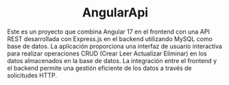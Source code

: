 <h1 align="center" id="title">AngularApi</h1>

<p id="description">Este es un proyecto que combina Angular 17 en el frontend con una API REST desarrollada con Express.js en el backend utilizando MySQL como base de datos. La aplicación proporciona una interfaz de usuario interactiva para realizar operaciones CRUD (Crear Leer Actualizar Eliminar) en los datos almacenados en la base de datos. La integración entre el frontend y el backend permite una gestión eficiente de los datos a través de solicitudes HTTP.</p>
